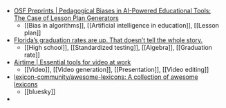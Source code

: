 - [OSF Preprints | Pedagogical Biases in AI-Powered Educational Tools: The Case of Lesson Plan Generators](https://osf.io/preprints/osf/zqjw5_v1)
	- [[Bias in algorithms]], [[Artificial intelligence in education]], [[Lesson plan]]
- [Florida’s graduation rates are up. That doesn’t tell the whole story.](https://www.tampabay.com/news/education/2025/03/21/floridas-graduation-rates-are-up-that-doesnt-tell-whole-story/)
	- [[High school]], [[Standardized testing]], [[Algebra]], [[Graduation rate]]
- [Airtime | Essential tools for video at work](https://www.airtimetools.com/home)
	- [[Video]], [[Video generation]], [[Presentation]], [[Video editing]]
- [lexicon-community/awesome-lexicons: A collection of awesome lexicons](https://github.com/lexicon-community/awesome-lexicons)
	- [[bluesky]]
-